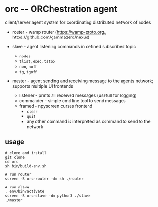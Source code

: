 # orc -- ORChestration agent

client/server agent system for coordinating distributed network of nodes

* router - wamp router (https://wamp-proto.org/, https://github.com/gammazero/nexus)

* slave - agent listening commands in defined subscribed topic
  * `nodes`
  * `tlist`, `exec`, `tstop`
  * `non`, `noff`
  * `tg`, `tgoff`

* master - agent sending and receiving message to the agents network; supports multiple UI frontends
  * listener - prints all received messages (usefull for logging)
  * commander - simple cmd line tool to send messages
  * framed - npyscreen curses frontend
    * `clear`
    * `quit`
    * any other command is interpreted as command to send to the network


## usage

```
# clone and install
git clone
cd orc
sh bin/build-env.sh

# run router
screen -S orc-router -dm sh ./router

# run slave
. env/bin/activate
screen -S orc-slave -dm python3 ./slave
./master
```

